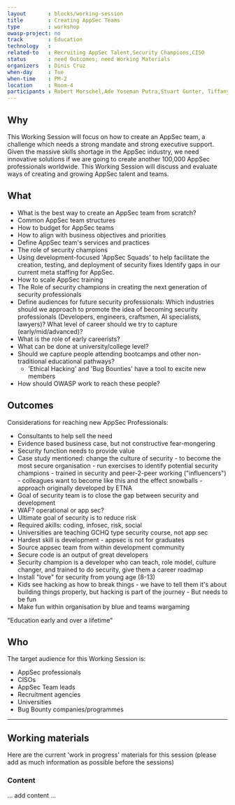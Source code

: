 ```yaml
---
layout       : blocks/working-session
title        : Creating AppSec Teams
type         : workshop
owasp-project: no
track        : Education
technology   :
related-to   : Recruiting AppSec Talent,Security Champions,CISO
status       : need Outcomes; need Working Materials
organizers   : Dinis Cruz
when-day     : Tue
when-time    : PM-2
location     : Room-4
participants : Robert Morschel,Ade Yoseman Putra,Stuart Gunter, Tiffany Long, Don Gibson, Steven van der Baan
---
```


## Why

This Working Session will focus on how to create an AppSec team, a  challenge which needs a strong mandate and strong executive support.  Given the massive skills shortage in the AppSec industry, we need innovative solutions if we are going to create another 100,000 AppSec professionals worldwide. This Working Session will discuss and evaluate ways of creating and growing AppSec talent and teams.

## What

 - What is the best way to create an AppSec team from scratch?
 - Common AppSec team structures
 - How to budget for AppSec teams
 - How to align with business objectives and priorities
 - Define AppSec team's services and practices
 - The role of security champions
 - Using development-focused 'AppSec Squads' to help facilitate the creation, testing, and deployment of security fixes
  Identify gaps in our current meta staffing for AppSec.
 - How to scale AppSec training
 - The Role of security champions in creating the next generation of security professionals
 - Define audiences for future security professionals: Which industries should we approach to promote the idea of becoming security professionals (Developers, engineers, craftsmen, AI specialists, lawyers)? What level of career should we try to capture (early/mid/advanced)? 
 - What is the role of early careerists?
 - What can be done at university/college level?
 - Should we capture people attending bootcamps and other non-traditional educational pathways?
   - 'Ethical Hacking' and 'Bug Bounties' have a tool to excite new members
 - How should OWASP work to reach these people?
 
## Outcomes 

Considerations for reaching new AppSec Professionals:

- Consultants to help sell the need
- Evidence based business case, but not constructive fear-mongering
- Security function needs to provide value
- Case study mentioned: change the culture of security - to become the most secure organisation - run exercises to identify potential security champions - trained in security and peer-2-peer working ("influencers") - colleagues want to become like this and the effect snowballs - approach originally developed by ETNA
- Goal of security team is to close the gap between security and development
- WAF?  operational or app sec?
- Ultimate goal of security is to reduce risk
- Required akills: coding, infosec, risk, social
- Universities are teaching GCHQ type security course, not app sec
- Hardest skill is development - appsec is not for graduates
- Source appsec team from within development community
- Secure code is an output of great developers
- Security champion is a developer who can teach, role model, culture changer, and trained to do security, give them a career roadmap
- Install "love" for security from young age (8-13) 
- Kids see hacking as how to break things - we have to tell them it's about building things properly, but hacking is part of the journey - But needs to be fun
- Make fun within organisation by blue and teams wargaming

"Education early and over a lifetime"

## Who

The target audience for this Working Session is:

 - AppSec professionals
 - CISOs
 - AppSec Team leads
 - Recruitment agencies
 - Universities
 - Bug Bounty companies/programmes

--- 

## Working materials

Here are the current 'work in progress' materials for this session (please add as much information as possible before the sessions)

### Content

... add content ...
